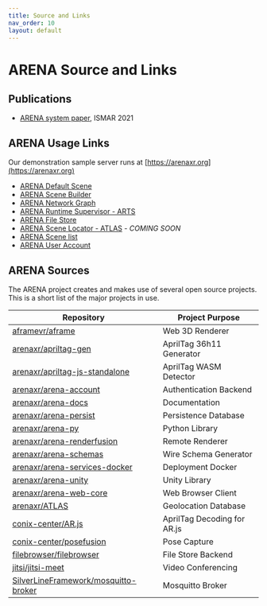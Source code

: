```yaml
---
title: Source and Links
nav_order: 10
layout: default
---
```


# ARENA Source and Links

## Publications

- [ARENA system paper](https://users.ece.cmu.edu/~agr/resources/publications/ARENA_ISMAR_21.pdf), ISMAR 2021

## ARENA Usage Links

Our demonstration sample server runs at [https://arenaxr.org](https://arenaxr.org)

- [ARENA Default Scene](https://arenaxr.org/public/lobby)
- [ARENA Scene Builder](https://arenaxr.org/build/)
- [ARENA Network Graph](https://arenaxr.org/network/)
- [ARENA Runtime Supervisor - ARTS](https://arenaxr.org/programs/)
- [ARENA File Store](https://arenaxr.org/files/)
- [ARENA Scene Locator - ATLAS]()<em> - COMING SOON</em><!--https://atlas.conix.io -->
- [ARENA Scene list](https://arenaxr.org/scenes)
- [ARENA User Account](https://arenaxr.org/user/profile)

## ARENA Sources

The ARENA project creates and makes use of several open source projects. This is a short list of the major projects in use.

| Repository                                                                                      | Project Purpose             |
| ----------------------------------------------------------------------------------------------- | --------------------------- |
| [aframevr/aframe](https://github.com/aframevr/aframe)                                           | Web 3D Renderer             |
| [arenaxr/apriltag-gen](https://github.com/arenaxr/apriltag-gen)                                 | AprilTag 36h11 Generator    |
| [arenaxr/apriltag-js-standalone](https://github.com/arenaxr/apriltag-js-standalone)             | AprilTag WASM Detector      |
| [arenaxr/arena-account](https://github.com/arenaxr/arena-account)                               | Authentication Backend      |
| [arenaxr/arena-docs](https://github.com/arenaxr/arena-docs)                                     | Documentation               |
| [arenaxr/arena-persist](https://github.com/arenaxr/arena-persist)                               | Persistence Database        |
| [arenaxr/arena-py](https://github.com/arenaxr/arena-py)                                         | Python Library              |
| [arenaxr/arena-renderfusion](https://github.com/arenaxr/arena-renderfusion)                     | Remote Renderer             |
| [arenaxr/arena-schemas](https://github.com/arenaxr/arena-schemas)                               | Wire Schema Generator       |
| [arenaxr/arena-services-docker](https://github.com/arenaxr/arena-services-docker)               | Deployment Docker           |
| [arenaxr/arena-unity](https://github.com/arenaxr/arena-unity)                                   | Unity Library               |
| [arenaxr/arena-web-core](https://github.com/arenaxr/arena-web-core)                             | Web Browser Client          |
| [arenaxr/ATLAS](https://github.com/arenaxr/ATLAS)                                               | Geolocation Database        |
| [conix-center/AR.js](https://github.com/arenaxr/conix-center/AR.js)                             | AprilTag Decoding for AR.js |
| [conix-center/posefusion](https://github.com/conix-center/posefusion)                           | Pose Capture                |
| [filebrowser/filebrowser](https://github.com/filebrowser/filebrowser)                           | File Store Backend          |
| [jitsi/jitsi-meet](https://github.com/jitsi/jitsi-meet)                                         | Video Conferencing          |
| [SilverLineFramework/mosquitto-broker](https://github.com/SilverLineFramework/mosquitto-broker) | Mosquitto Broker            |
